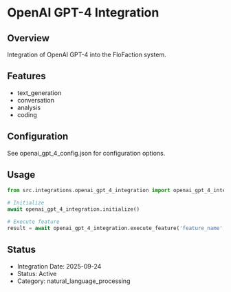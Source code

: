 # OpenAI GPT-4 Integration

## Overview
Integration of OpenAI GPT-4 into the FloFaction system.

## Features
- text_generation
- conversation
- analysis
- coding

## Configuration
See openai_gpt_4_config.json for configuration options.

## Usage
```python
from src.integrations.openai_gpt_4_integration import openai_gpt_4_integration

# Initialize
await openai_gpt_4_integration.initialize()

# Execute feature
result = await openai_gpt_4_integration.execute_feature('feature_name', {'param': 'value'})
```

## Status
- Integration Date: 2025-09-24
- Status: Active
- Category: natural_language_processing
